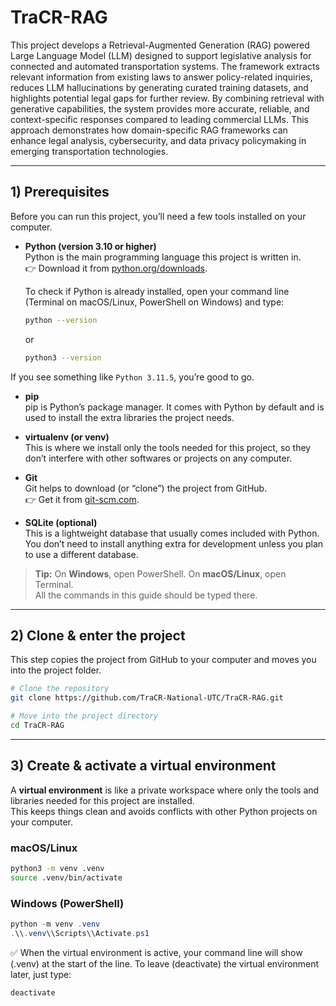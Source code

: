# TraCR-RAG

This project develops a Retrieval-Augmented Generation (RAG) powered Large Language Model (LLM) designed to support legislative analysis for connected and automated transportation systems. The framework extracts relevant information from existing laws to answer policy-related inquiries, reduces LLM hallucinations by generating curated training datasets, and highlights potential legal gaps for further review. By combining retrieval with generative capabilities, the system provides more accurate, reliable, and context-specific responses compared to leading commercial LLMs. This approach demonstrates how domain-specific RAG frameworks can enhance legal analysis, cybersecurity, and data privacy policymaking in emerging transportation technologies.

---

## 1) Prerequisites

Before you can run this project, you’ll need a few tools installed on your computer.  

- **Python (version 3.10 or higher)**  
  Python is the main programming language this project is written in.  
  👉 Download it from [python.org/downloads](https://www.python.org/downloads/).

  To check if Python is already installed, open your command line (Terminal on macOS/Linux, PowerShell on Windows) and type:
  ```bash
  python --version
  ```
  or

  ```bash
  python3 --version
  ```
  
If you see something like `Python 3.11.5`, you’re good to go.

- **pip**  
  pip is Python’s package manager. 
  It comes with Python by default and is used to install the extra libraries the project needs.

- **virtualenv (or venv)**  
  This is where we install only the tools needed for this project, so they don’t interfere with other softwares or projects on any computer.  

- **Git**  
  Git helps to download (or “clone”) the project from GitHub.  
  👉 Get it from [git-scm.com](https://git-scm.com/downloads).

- **SQLite (optional)**  
  This is a lightweight database that usually comes included with Python.  
  You don’t need to install anything extra for development unless you plan to use a different database.

> **Tip:** On **Windows**, open PowerShell. On **macOS/Linux**, open Terminal.  
> All the commands in this guide should be typed there.

---
## 2) Clone & enter the project

This step copies the project from GitHub to your computer and moves you into the project folder.

```bash
# Clone the repository 
git clone https://github.com/TraCR-National-UTC/TraCR-RAG.git

# Move into the project directory
cd TraCR-RAG
```

---

## 3) Create & activate a virtual environment

A **virtual environment** is like a private workspace where only the tools and libraries needed for this project are installed.  
This keeps things clean and avoids conflicts with other Python projects on your computer.

### macOS/Linux
```bash
python3 -m venv .venv
source .venv/bin/activate
```
### Windows (PowerShell)

```powershell
python -m venv .venv
.\\.venv\\Scripts\\Activate.ps1
```
✅ When the virtual environment is active, your command line will show (.venv) at the start of the line.
To leave (deactivate) the virtual environment later, just type:
```bash
deactivate
```





